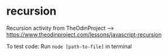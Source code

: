 # recursion
Recursion activity from TheOdinProject --> https://www.theodinproject.com/lessons/javascript-recursion

To test code: Run `node [path-to-file]` in terminal
